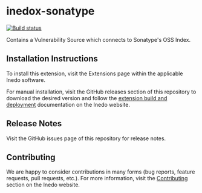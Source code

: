 # inedox-sonatype

[![Build status](https://buildmaster.inedo.com/api/ci-badges/image?API_Key=badges&$ApplicationId=8)](https://buildmaster.inedo.com/api/ci-badges/link?API_Key=badges&$ApplicationId=8)

Contains a Vulnerability Source which connects to Sonatype's OSS Index.

## Installation Instructions

To install this extension, visit the Extensions page within the applicable Inedo software.

For manual installation, visit the GitHub releases section of this repository to download the desired version and follow the [extension build and deployment](https://inedo.com/support/documentation/various/inedo-sdk/creating#building-deploying) documentation on the Inedo website.

## Release Notes

Visit the GitHub issues page of this repository for release notes.

## Contributing

We are happy to consider contributions in many forms (bug reports, feature requests, pull requests, etc.). For more information, visit the [Contributing](https://inedo.com/open/contributing) section on the Inedo website.
